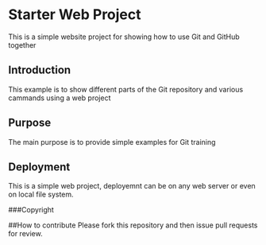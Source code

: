 # Starter Web Project
This is a simple website project for showing how to use Git and GitHub together

## Introduction
This example is to show different parts of the Git repository and various cammands using
a  web project

## Purpose
The main purpose is to provide simple examples for Git training

## Deployment
This is a simple web project, deployemnt can be on any web server or even on local file system.

###Copyright

##How to contribute
Please fork this repository and then issue pull requests for review.
